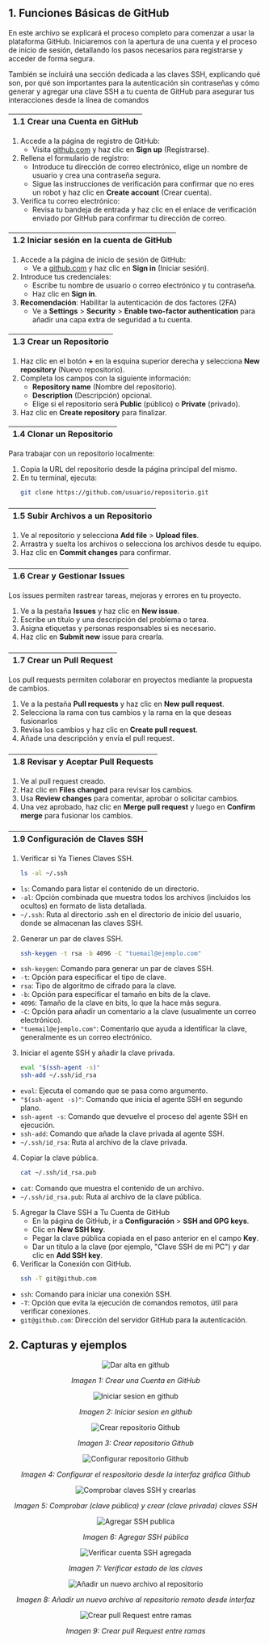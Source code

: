 ## 1. Funciones Básicas de GitHub
En este archivo se explicará el proceso completo para comenzar a usar la plataforma GitHub. Iniciaremos con la apertura de una cuenta y el proceso de inicio de sesión, detallando los pasos necesarios para registrarse y acceder de forma segura.

También se incluirá una sección dedicada a las claves SSH, explicando qué son, por qué son importantes para la autenticación sin contraseñas y cómo generar y agregar una clave SSH a tu cuenta de GitHub para asegurar tus interacciones desde la línea de comandos
####
| 1.1 Crear una Cuenta en GitHub|
|:-----------------------:|
1. Accede a la página de registro de GitHub:
   - Visita [github.com](https://github.com) y haz clic en **Sign up** (Registrarse).
2. Rellena el formulario de registro:
   - Introduce tu dirección de correo electrónico, elige un nombre de usuario y crea una contraseña segura.
   - Sigue las instrucciones de verificación para confirmar que no eres un robot y haz clic en **Create account** (Crear cuenta).
3. Verifica tu correo electrónico:
   - Revisa tu bandeja de entrada y haz clic en el enlace de verificación enviado por GitHub para confirmar tu dirección de correo.
####
| 1.2 Iniciar sesión en la cuenta de GitHub|
|:-----------------------:|
1. Accede a la página de inicio de sesión de GitHub:
   - Ve a [github.com](https://github.com) y haz clic en **Sign in** (Iniciar sesión).
2. Introduce tus credenciales:
   - Escribe tu nombre de usuario o correo electrónico y tu contraseña.
   - Haz clic en **Sign in**.
3. **Recomendación**: Habilitar la autenticación de dos factores (2FA) 
   - Ve a **Settings** > **Security** > **Enable two-factor authentication** para añadir una capa extra de seguridad a tu cuenta.
####
| 1.3 Crear un Repositorio|
|:-----------------------:|
1. Haz clic en el botón **+** en la esquina superior derecha y selecciona **New repository** (Nuevo repositorio).
2. Completa los campos con la siguiente información:
   - **Repository name** (Nombre del repositorio).
   - **Description** (Descripción) opcional.
   - Elige si el repositorio será **Public** (público) o **Private** (privado).
3. Haz clic en **Create repository** para finalizar.
####
| 1.4 Clonar un Repositorio|
|:-----------------------:|

Para trabajar con un repositorio localmente:
1. Copia la URL del repositorio desde la página principal del mismo.
2. En tu terminal, ejecuta:
   ```bash
   git clone https://github.com/usuario/repositorio.git
   ```
###
| 1.5 Subir Archivos a un Repositorio|
|:-----------------------:|
1. Ve al repositorio y selecciona **Add file** > **Upload files**.
2. Arrastra y suelta los archivos o selecciona los archivos desde tu equipo.
3. Haz clic en **Commit changes** para confirmar.
###
| 1.6 Crear y Gestionar Issues|
|:-----------------------:|

Los issues permiten rastrear tareas, mejoras y errores en tu proyecto.

1. Ve a la pestaña **Issues** y haz clic en **New issue**.
2. Escribe un título y una descripción del problema o tarea.
3. Asigna etiquetas y personas responsables si es necesario.
4. Haz clic en **Submit new** issue para crearla.
###
| 1.7 Crear un Pull Request|
|:-----------------------:|

Los pull requests permiten colaborar en proyectos mediante la propuesta de cambios.

1. Ve a la pestaña **Pull requests** y haz clic en **New pull request**.
2. Selecciona la rama con tus cambios y la rama en la que deseas fusionarlos
3. Revisa los cambios y haz clic en **Create pull request**.
4. Añade una descripción y envía el pull request.
###
| 1.8 Revisar y Aceptar Pull Requests|
|:-----------------------:|
1. Ve al pull request creado.
2. Haz clic en **Files changed** para revisar los cambios.
3. Usa **Review changes** para comentar, aprobar o solicitar cambios.
4. Una vez aprobado, haz clic en **Merge pull request** y luego en **Confirm merge** para fusionar los cambios.
###
|1.9 Configuración de Claves SSH|
|:-----------------------:|
1. Verificar si Ya Tienes Claves SSH.
   ```bash
   ls -al ~/.ssh
- `ls`: Comando para listar el contenido de un directorio.
- `-al`: Opción combinada que muestra todos los archivos (incluidos los ocultos) en formato de lista detallada.
- `~/.ssh`: Ruta al directorio .ssh en el directorio de inicio del usuario, donde se almacenan las claves SSH.
2. Generar un par de claves SSH.
   ```bash
   ssh-keygen -t rsa -b 4096 -C "tuemail@ejemplo.com"
   ```
- `ssh-keygen`: Comando para generar un par de claves SSH.
- `-t`: Opción para especificar el tipo de clave.
- `rsa`: Tipo de algoritmo de cifrado para la clave.
- `-b`: Opción para especificar el tamaño en bits de la clave.
- `4096`: Tamaño de la clave en bits, lo que la hace más segura.
- `-C`: Opción para añadir un comentario a la clave (usualmente un correo electrónico).
- `"tuemail@ejemplo.com"`: Comentario que ayuda a identificar la clave, generalmente es un correo electrónico.
3. Iniciar el agente SSH y añadir la clave privada.
   ```bash
   eval "$(ssh-agent -s)"
   ssh-add ~/.ssh/id_rsa
- `eval`: Ejecuta el comando que se pasa como argumento.
- `"$(ssh-agent -s)"`: Comando que inicia el agente SSH en segundo plano.
- `ssh-agent -s`: Comando que devuelve el proceso del agente SSH en ejecución.
- `ssh-add`: Comando que añade la clave privada al agente SSH.
- `~/.ssh/id_rsa`: Ruta al archivo de la clave privada.
4. Copiar la clave pública.
   ```bash
   cat ~/.ssh/id_rsa.pub
- `cat`: Comando que muestra el contenido de un archivo.
- `~/.ssh/id_rsa.pub`: Ruta al archivo de la clave pública.

5. Agregar la Clave SSH a Tu Cuenta de GitHub
   - En la página de GitHub, ir a **Configuración** > **SSH and GPG keys**.
   - Clic en **New SSH key**.
   - Pegar la clave pública copiada en el paso anterior en el campo **Key**.
   - Dar un título a la clave (por ejemplo, "Clave SSH de mi PC") y dar clic en **Add SSH key**.
6. Verificar la Conexión con GitHub.
   ```bash
   ssh -T git@github.com
- `ssh`: Comando para iniciar una conexión SSH.
- `-T`: Opción que evita la ejecución de comandos remotos, útil para verificar conexiones.
- `git@github.com`: Dirección del servidor GitHub para la autenticación.

## 2. Capturas y ejemplos

<p align="center">
  <img src="./images/Dar%20alta%20en%20github.png" alt="Dar alta en github">
</p>
<p align="center"><em>Imagen 1: Crear una Cuenta en GitHub</em></p>

<p align="center">
  <img src="./images/Iniciar%20sesion%20en%20github.png" alt="Iniciar sesion en github">
</p>
<p align="center"><em>Imagen 2: Iniciar sesion en github</em></p>

<p align="center">
  <img src="./images/Crear%20repositorio%20Github.png" alt="Crear repositorio Github">
</p>

<p align="center"><em>Imagen 3: Crear repositorio Github</em></p>

<p align="center">
  <img src="./images/Configurar%20repositorio%20Github.png" alt="Configurar repositorio Github">
</p>

<p align="center"><em>Imagen 4: Configurar el respositorio desde la interfaz gráfica Github</em></p>

<p align="center">
  <img src="./images/Comprobar%20claves%20SSH%20y%20crearlas.png" alt="Comprobar claves SSH y crearlas">
</p>

<p align="center"><em>Imagen 5: Comprobar (clave pública) y crear (clave privada) claves SSH</em></p>

<p align="center">
  <img src="./images/Agregar%20SSH%20publica.png" alt="Agregar SSH publica">
</p>

<p align="center"><em>Imagen 6: Agregar SSH pública</em></p>

<p align="center">
  <img src="./images/Verificar%20cuenta%20SSH%20agregada.png" alt="Verificar cuenta SSH agregada">
</p>

<p align="center"><em>Imagen 7: Verificar estado de las claves</em></p>

<p align="center">
  <img src="./images/Añadir%20un%20nuevo%20archivo%20al%20repositorio.png" alt="Añadir un nuevo archivo al repositorio">
</p>

<p align="center"><em>Imagen 8: Añadir un nuevo archivo al repositorio remoto desde interfaz</em></p>

<p align="center">
  <img src="./images/Crear%20pull%20Request%20entre%20ramas.png" alt="Crear pull Request entre ramas">
</p>

<p align="center"><em>Imagen 9: Crear pull Request entre ramas</em></p>